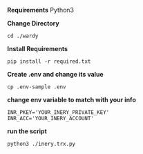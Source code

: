 **Requirements**
Python3


**Change Directory**

```
cd ./wardy
```

**Install Requirements**

```
pip install -r required.txt
```

**Create .env and change its value**

```
cp .env-sample .env
```

**change env variable to match with your info**

```
INR_PKEY='YOUR_INERY_PRIVATE_KEY'
INR_ACC='YOUR_INERY_ACCOUNT'
```

**run the script**

```
python3 ./inery.trx.py
```

